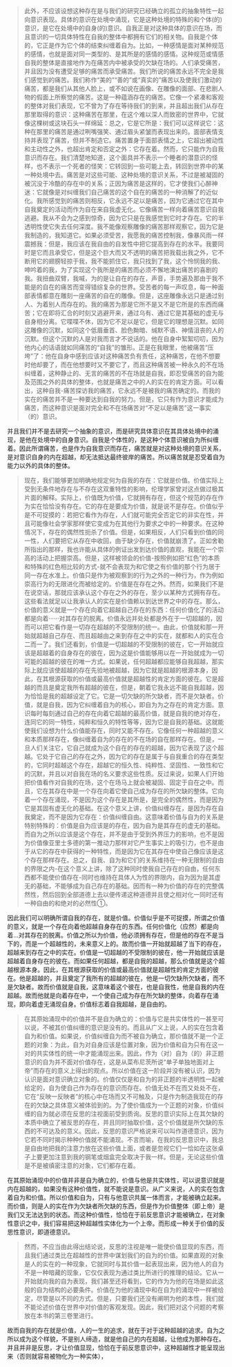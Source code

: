 <blockquote data-pid="QCj0LxyW">此外，不应该设想这种存在是与我们的研究已经确立的孤立的抽象特性一起向意识表现。具体的意识在处境中涌现，它是这种处境的特殊的和个体(的)意识，是它在处境中的自身(的)意识。自我正是对这种具体的意识在场，而且意识的一切具体特性在自我的整体中都拥有它们的相关物。自我是个体的，它正是作为它个体的结束纠缠着自为。比如，一种感情是面对某种规范的感情，也就是面对同一类型的、是其所是的感情的感情。这种规范或情感自我的整体是直接地作为在痛苦内中被承受的欠缺在场的。人们承受痛苦，并且因为没有遭受足够的痛苦而承受痛苦。我们所说的痛苦永远不完全是我们感觉到的痛苦。我们称作“美的”“善的”或“真实的”痛苦以及使我们激动的痛苦，都是我们从其他人脸上，或不如说在画像、在雕像的面部、在悲剧人物的假面上所察觉的痛苦。这是一种蕴涵存在的痛苦。它像一个紧凑和客观的整体对我们表现，它不曾为了存在等待我们的到来，并且超出我们从存在那里取得的意识：这种痛苦在那里，在这个难以深人而致密的世界中，它就像这棵树或这块石头一样绵延：总之，它是它所是：我们可以这样说它：这种在那里的痛苦是通过咧嘴强笑、通过眉头紧皱而表现出来的。面部表情支持并表现了痛苦，但并不制造它。痛苦置身于面部表情之上，它超出被动性和主动性之外，也超出肯定和否定之外：它存在着。然而，它只能作为自我意识而存在。我们清楚地知道，这个面具并不表示一个睡者的潜意识的怪样，也不表示一个死者的怪笑：它转回到一些可能上去，转回到世界中的某一种处境中去。痛苦是对这些可能、这种处境的意识关系，不过是被凝固的被沉没于冷酷的存在中的关系；正因为痛苦是这样的，它才使我们心醉神迷：它就像是对纠缠我们自己痛苦的这个自在的痛苦的一种消解了的近似化。我所感觉到的痛苦则相反，它永远不足以是痛苦，因为它通过它在其中自我奠定的活动而作为自在来自我虚无化。它像痛苦一样向着痛苦意识自我逃避。我从不会为之感到惊奇，因为它只是在我感觉到它时才存在。它的半透明性使它失去任何深度。我不能像观察雕像的痛苦那样观察它，因为它是我制造的，我知道它。如果必须受苦，我愿我的痛苦控制我，像暴风雨一样震撼我：但是，我应该在我自由的自发性中把它提高到存在的水平。我要同时是它而且承受它，但是这个巨大而又不透明的痛苦把我载出我之外，它不断用它的翅膀轻掠于我，我不能抓住它，我只找到了我，这个怜悯我的我、呻吟着的我，为了实现这个我所是的痛苦而必须不懈地演出痛苦的喜剧的我。我扭曲双臂，我喊，为的是让自在的存在，声音，手势遍及那由于我不能是的自在的痛苦而变得错综复杂的世界。受苦者的每一声叹息，每一种面部表情都意在雕刻一座痛苦的自在的雕像。但是，这座雕像永远只是通过别人、为着别人而存在的。我的痛苦为那是它所不是又不是它所是的东西而痛苦；它在即将汇合的时刻又逃避开来，通过乌有、通过它是其基础的虚无与自身相分离。它喋喋不休，因为它不足以是它，但是它的理想是沉默。如同这雕像的沉默，如同这个低眉垂首、脸色黝暗、缄默不语、神情沮丧的人的沉默。但这个沉默的人是对我而言才不说话的。他在自身中絮絮叨叨，因为他内心的话语就如同痛苦的“自我”的雏形。正是在我眼里，他被痛苦“压垮”了：他在自身中感到应该对这种痛苦负有责任，这种痛苦，在他不想要时他却要了，而在他想要时又不要它了，而且这种痛苦被一种永久的不在场纠缠着，这种静止的、无言的痛苦的不在场就是自我，即忍受痛苦的自为能及范围之外的具体的整体，也就是痛苦之中的人的实在的肯定方面。可以看出，这种自我-痛苦探访我的痛苦，它永远不是被我的痛苦确定的。而我的实在的痛苦并不是一种要达到自我的努力。但是，它只有作为意识才能成为痛苦，而这种意识是面对完全和不在场痛苦对“不足以是痛苦”这一事实（的）意识。</blockquote><p data-pid="-lB7YkyI">并且我们并不是去研究一个抽象的意识，而是研究具体意识在其具体处境中的涌现，是他在处境中的自身意识。自我是个体性的，是这种个体意识被自为所纠缠着。因此所谓痛苦，也是作为自我意识而存在，痛苦就是对这种处境的意识关系，是对意识自身的内在超越，却无法抵达最终彼岸的痛苦。所以痛苦就是忍受着自为能力以外的具体的整体。</p><blockquote data-pid="HhDJ32ki">现在，我们能够更加明确地规定何为自我的存在：它就是价值。价值实际上受到无条件地存在与不存在这双重特性的影响，伦理学家曾对这点做过极其片面的解释。实际上，价值既为价值，它就拥有存在，但这个规范的存在作为实在恰恰没有存在。它的存在是要成为价值，就是说不是存在。价值似乎是不可捉摸的：若把它看作为存在，人们就可能完全否定它的非实在性，并且可能像社会学家那样使它变成为在其他行为要求之中的一种要求。在这种情况下，存在的偶然性扼杀了价值。但是，如果相反，人们只看到价值的同一性，人们要把它从存在中收回，由于缺少存在，价值就崩溃了。正如舍勒所指出的那样，我也许能从具体的例证出发到达价值的直观，我能在一个崇高的活动上把握崇高。但是，这样被领会的价值-按照例如把“红色”的本质和特殊的红色相比较的方式-就不会表现为和它使之有价值的那个行为居于同一存在水准上。价值只是作为被观察到的行为之外的一种行为，作为例如崇高行为的无限进化而被给定的。价值是在存在之外。然而，如果我们不是在说空话，那就应该承认这个存在之外的存在，至少以某种方式拥有存在。这些看法就足以让我承认人的实在是价值赖以到达世界之中的存在。那么，价值的意义就是一个存在向着它超越自己存在的东西：任何价值化了的活动都是向着······对其存在的脱离。价值永远并处处都是外在于一切超越的，因而可以把它看作是一切存在超越的不受限制的统一。由此，价值就和那一开始就超越自己存在、而且超越由之来到存在之中的实在，就都和人的实在合二而一了。我们还看到，价值是一切超越的不受限制的彼在，它一开始就应该是超越着的自身存在的彼在，因为这是价值能够用以在一开始就成为一切可能的超越的彼在的唯一方式。如果说，任何超越都应能够自我超越，那实际上就应该使超越的存在先验地被超越，因为它就是超越的根源本身，因此，在其根源获取的价值或最高价值就是超越性的肯定方面的彼在。它是超越的而且是奠定我所有超越的彼在，但是，朝着它我永远不能自我超越，因为恰恰是我的超越设定了它。它是一切欠缺的所欠缺者，而不是欠缺者。价值，就是自我，因为它纠缠着自为的核心，即自为为之存在的肯定方面。意识每时每刻通过自己的存在向着它超越的最高价值，就是自我的绝对存在，连同它的同一特性，纯粹和恒久的特性等等，因为它是自我的基础。这就能使我们设想为什么价值能存在，同时又能不存在。它像任何一种超越的意义和本质那样存在，像纠缠着自为的存在的不在场的自在那样存在。但是，一旦人们关注它，它自己就成为这个自在的存在的超越，因为它表现了这个超越。它处于它自己的存在之外，因为它的存在是属于与自我重合的存在类型的，它同时超越这个存在，超越它的恒久性、纯粹性、坚固性、一致性和它的沉默，并且以对自我在场的名义要求这些性质。反过来说，如果人们开始把价值看作对自我的在场，这个在场马上就会被凝固、固定于自在之中。而且，它在其存在中是一个存在向着它使自己成为存在的所欠缺的整体。它向着一个存在涌现，不是因为这个存在是其所是，是完全的偶然性，而是因为它是其固有虚无化的基础。在这个意义上讲，价值纠缠存在，是因为存在自我奠定，而不是因为它存在：价值纠缠自由。这意味着价值与自为的关系是特别特殊的：价值是自为应该是的存在，因为自为是其存在的虚无的基础。而自为之所以应该是这个存在，并不是由于受到外界压力的影响，也不是因为价值像亚里士多德的第一推动力那样对它产生事实上的吸引力，也不是由于从它的存在中获得的一种特性，而是因为它在其存在中使自己像应该是这个存在那样存在。总之，自我、自为和它们的关系维持在一种无限制的自由的界限之内-在这个意义上讲，除了这种同时使我自己存在的自由，任何东西都不能使价值存在-同时也维持在具体人为性的界限内，自为因为是其虚无的基础，不能够成为自己存在的基础。因而有一种为价值的存在的完整偶然性，然后回到全部道德上去以便传递这种道德并且使之相对化一同时还有一种自由的和绝对的必然性①。</blockquote><p data-pid="B_eNapqQ">因此我们可以明确所谓自我的存在，就是价值。价值似乎是不可捉摸，所谓之价值的意义，就是一个存在向着他超越自身存在的东西。任何价值化（应然）都是向着...对其存在的脱离。价值之所以为价值，他必须拥有存在，但是他的存在不是当下的，而是一个超越性的，未来意义上的。故而价值一开始就超越了当下的存在，超越来到存在之中的实在。价值是一切超越的不受限制的彼在，他一开始就应该是超越着自身存在的彼在。而如果任何超越，都是自我的超越，那么价值就是这个超越根源本身。因此，在其根源获取的价值或最高价值就是超越性的肯定方面的彼在。他是超越的，并且奠定了我所有的超越的彼在，他是一切欠缺所欠缺者，而不是欠缺者。故而价值就是自我，这意味着这个彼在，也是自我性，他是自我的内在超越。故而他就是向着存在中，一个使自己成为存在所欠缺的整体，向着存在涌现，即向着虚无涌现自身。价值标志着自我超越，是自由的。</p><blockquote data-pid="1BWn8iyu">在其原始涌现中的价值并不是自为确立的：价值与它是共实体性的一甚至可以说，不被其价值纠缠的意识是没有的。而且从广义上说，人的实在包含着自为和价值。如果说，价值纠缠自为而不被自为确立，那价值就不是一个正题的对象：为此，自为对自身应该是位置对象，因为价值和自为只有在这一对的共实体性的统一中才能涌现出来。因此，作为（对）自为（的）非正题意识的自为并不面对价值存在，这是从菜布尼茨所说“单子单独地面对上帝”而存在的意义上得出的观点。所以价值在这一阶段并没有被认识，因为认识是面对意识确立对象的。价值仅仅是和自为的非正题的半透明性一起被给定的，自为使自己作为存在的意识而存在。价值无处不在而又处处不在，它在“反映一反映者”的核心中在场而又不可触及，只是作为制造我现在的存在的欠缺之具体意义被体验到的。为了使价值成为一个正题的对象，价值纠缠的自为就必须在反思的注视面前受到质询。反思的意识实际上在其欠缺的本质中确立了被反思的存在，并且同时抽取价值，这个价值就是所欠缺的东西的不可达及的意义。因此，反思的意识严格说来可以叫作道德意识，因为它若不同时揭示种种价值就不能涌现。不言而喻，在我的反思意识中，我总是自由地把我的注意力放在这些价值上面，或者是忽视它们一恰如在这张桌子上要更加注意到我的钢笔或烟盒完全取决于我一样。但是，无论这些价值是不是被缜密注意的对象，它们都存在着。</blockquote><p data-pid="3DI4uDSB">在其原始涌现中的价值并非是自为确立的，价值与他是共实体性，可以说意识就是内在超越的，如果没有这种价值性，就不能说是意识。从广义来说，人的实在包含着自为和价值。所以价值和自为，只有与他意识共属一体而言，才能被确立起来。而价值，则是人的实在作为欠缺者所欠缺的东西，但是作为价值整体（即上帝）是我们又无法达到的状态。而这种价值性，恰恰在于前反思意识才能被确立，在对象性意识之中，我们容易把这种超越性实体化为一个上帝。而形成一种关于价值的反思性意识，即道德意识。</p><blockquote data-pid="H5rvPwYK">然而，不应当由此得出结论说，反思的注视是唯一能使价值显现的东西，而且我们通过类比在超越性的世界中谋划我们的自为的价值。如果直观的对象是人的实在的一种现象，它就同时与其价值一起表现出来，因为他人的自为不是一种暗藏的现象，它仅仅表现为通过类比所进行的推理的结论。它从一开始就向我的自为表现，我们甚至还将看到，它的作为为他的在场是如此这般的自为结构的必要条件。价值在为他的涌现中和在自为的涌现中一样被给定，尽管是以不同的方式。但是，只要我们还没有阐明为他的本性，我们就不能论述价值在世界中对价值的客观发现。因此，我们把对这个问题的考察放在本书的第三卷里进行。</blockquote><p data-pid="eL5bQ4V7">故而自我的存在就是价值，人的一生的追求，就在于对于这种超越的追求。自为之所以成为这个样貌，不是别人缔造，就是他自己的内在超越，让他成为那种存在。并且并非是反思，才让价值显现，恰恰在于前反思意识中，这种超越性才能呈现出来（否则就容易被物化为一种实体），</p><p></p>